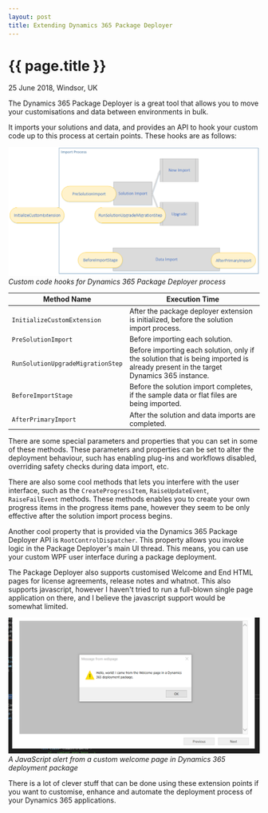 ```yaml
---
layout: post
title: Extending Dynamics 365 Package Deployer
---
```


{{ page.title }}
================

<p class="meta">25 June 2018, Windsor, UK</p>

The Dynamics 365 Package Deployer is a great tool that allows you to move your customisations and data between environments in bulk.

It imports your solutions and data, and provides an API to hook your custom code up to this process at certain points. These hooks are as follows:

![Custom code hooks for Dynamics 365 Package Deployer process](/images/dynamics-365-package-deployer-hooks.png)
*Custom code hooks for Dynamics 365 Package Deployer process*

| Method Name | Execution Time |
| ----------- | -------------- |
| `InitializeCustomExtension` | After the package deployer extension is initialized, before the solution import process. |
| `PreSolutionImport` | Before importing each solution. |
| `RunSolutionUpgradeMigrationStep` | Before importing each solution, only if the solution that is being imported is already present in the target Dynamics 365 instance. |
| `BeforeImportStage` | Before the solution import completes, if the sample data or flat files are being imported. |
| `AfterPrimaryImport` | After the solution and data imports are completed. |

There are some special parameters and properties that you can set in some of these methods. These parameters and properties can be set to alter the deployment behaviour, such has enabling plug-ins and workflows disabled, overriding safety checks during data import, etc.

There are also some cool methods that lets you interfere with the user interface, such as the `CreateProgressItem`, `RaiseUpdateEvent`, `RaiseFailEvent` methods. These methods enables you to create your own progress items in the progress items pane, however they seem to be only effective after the solution import process begins.

Another cool property that is provided via the Dynamics 365 Package Deployer API is `RootControlDispatcher`. This property allows you invoke logic in the Package Deployer's main UI thread. This means, you can use your custom WPF user interface during a package deployment.

The Package Deployer also supports customised Welcome and End HTML pages for license agreements, release notes and whatnot. This also supports javascript, however I haven't tried to run a full-blown single page application on there, and I believe the javascript support would be somewhat limited.

![A JavaScript alert from a custom welcome page in Dynamics 365 deployment package](/images/dynamics-365-package-deployer-script-alert.png)
*A JavaScript alert from a custom welcome page in Dynamics 365 deployment package*

There is a lot of clever stuff that can be done using these extension points if you want to customise, enhance and automate the deployment process of your Dynamics 365 applications.